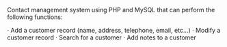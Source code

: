 Contact management system using PHP and MySQL that can perform the following functions:
 
·         Add a customer record (name, address, telephone, email, etc…)
·         Modify a customer record
·         Search for a customer
·         Add notes to a customer
